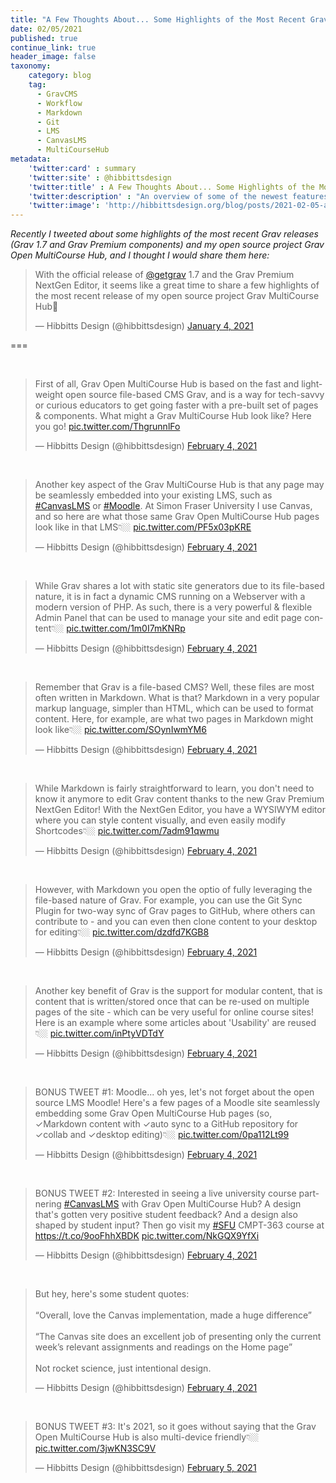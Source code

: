 ```yaml
---
title: "A Few Thoughts About... Some Highlights of the Most Recent Grav Releases and Open MultiCourse Hub"
date: 02/05/2021
published: true
continue_link: true
header_image: false
taxonomy:
    category: blog
    tag:
      - GravCMS
      - Workflow
      - Markdown
      - Git
      - LMS
      - CanvasLMS
      - MultiCourseHub
metadata:
    'twitter:card' : summary
    'twitter:site' : @hibbittsdesign
    'twitter:title' : A Few Thoughts About... Some Highlights of the Most Recent Grav Releases and Open MultiCourse Hub
    'twitter:description' : "An overview of some of the newest features of Grav 1.7 and the most recent release of my Grav Open MultiCourse Hub Project."
    'twitter:image': 'http://hibbittsdesign.org/blog/posts/2021-02-05-a-few-thoughts-about-some-highlights-of-the-most-recent-grav-releases-and-open-multicourse-hub/multicourse-hub.jpg'
---
```


_Recently I tweeted about some highlights of the most recent Grav releases (Grav 1.7 and Grav Premium components) and my open source project Grav Open MultiCourse Hub, and I thought I would share them here:_

<blockquote class="twitter-tweet" data-lang="en"><p lang="en" dir="ltr">With the official release of <a href="https://twitter.com/getgrav?ref_src=twsrc%5Etfw">@getgrav</a> 1.7 and the Grav Premium NextGen Editor, it seems like a great time to share a few highlights of the most recent release of my open source project Grav MultiCourse Hub🚀</p>&mdash; Hibbitts Design (@hibbittsdesign) <a href="https://twitter.com/hibbittsdesign/status/1357382332638916609?ref_src=twsrc%5Etfw">January 4, 2021</a></blockquote>
<script async src="https://platform.twitter.com/widgets.js" charset="utf-8"></script>

===

<br>

<blockquote class="twitter-tweet" data-conversation="none"><p lang="en" dir="ltr">First of all, Grav Open MultiCourse Hub is based on the fast and lightweight open source file-based CMS Grav, and is a way for tech-savvy or curious educators to get going faster with a pre-built set of pages &amp; components. What might a Grav MultiCourse Hub look like? Here you go! <a href="https://t.co/ThgrunnlFo">pic.twitter.com/ThgrunnlFo</a></p>&mdash; Hibbitts Design (@hibbittsdesign) <a href="https://twitter.com/hibbittsdesign/status/1357383110116089859?ref_src=twsrc%5Etfw">February 4, 2021</a></blockquote> <script async src="https://platform.twitter.com/widgets.js" charset="utf-8"></script>

<br>

<blockquote class="twitter-tweet" data-conversation="none"><p lang="en" dir="ltr">Another key aspect of the Grav MultiCourse Hub is that any page may be seamlessly embedded into your existing LMS, such as <a href="https://twitter.com/hashtag/CanvasLMS?src=hash&amp;ref_src=twsrc%5Etfw">#CanvasLMS</a> or <a href="https://twitter.com/hashtag/Moodle?src=hash&amp;ref_src=twsrc%5Etfw">#Moodle</a>. At Simon Fraser University I use Canvas, and so here are what those same Grav Open MultiCourse Hub pages look like in that LMS👇🏼 <a href="https://t.co/PF5x03pKRE">pic.twitter.com/PF5x03pKRE</a></p>&mdash; Hibbitts Design (@hibbittsdesign) <a href="https://twitter.com/hibbittsdesign/status/1357384088001236992?ref_src=twsrc%5Etfw">February 4, 2021</a></blockquote> <script async src="https://platform.twitter.com/widgets.js" charset="utf-8"></script>

<br>

<blockquote class="twitter-tweet" data-conversation="none"><p lang="en" dir="ltr">While Grav shares a lot with static site generators due to its file-based nature, it is in fact a dynamic CMS running on a Webserver with a modern version of PHP. As such, there is a very powerful &amp; flexible Admin Panel that can be used to manage your site and edit page content👇🏼 <a href="https://t.co/1m0I7mKNRp">pic.twitter.com/1m0I7mKNRp</a></p>&mdash; Hibbitts Design (@hibbittsdesign) <a href="https://twitter.com/hibbittsdesign/status/1357385540195078144?ref_src=twsrc%5Etfw">February 4, 2021</a></blockquote> <script async src="https://platform.twitter.com/widgets.js" charset="utf-8"></script>

<br>

<blockquote class="twitter-tweet" data-conversation="none"><p lang="en" dir="ltr">Remember that Grav is a file-based CMS? Well, these files are most often written in Markdown. What is that? Markdown in a very popular markup language, simpler than HTML, which can be used to format content. Here, for example, are what two pages in Markdown might look like👇🏼 <a href="https://t.co/SOynIwmYM6">pic.twitter.com/SOynIwmYM6</a></p>&mdash; Hibbitts Design (@hibbittsdesign) <a href="https://twitter.com/hibbittsdesign/status/1357386471733297152?ref_src=twsrc%5Etfw">February 4, 2021</a></blockquote> <script async src="https://platform.twitter.com/widgets.js" charset="utf-8"></script>

<br>

<blockquote class="twitter-tweet" data-conversation="none"><p lang="en" dir="ltr">While Markdown is fairly straightforward to learn, you don&#39;t need to know it anymore to edit Grav content thanks to the new Grav Premium NextGen Editor! With the NextGen Editor, you have a WYSIWYM editor where you can style content visually, and even easily modify Shortcodes👇🏼 <a href="https://t.co/7adm91qwmu">pic.twitter.com/7adm91qwmu</a></p>&mdash; Hibbitts Design (@hibbittsdesign) <a href="https://twitter.com/hibbittsdesign/status/1357387777839484930?ref_src=twsrc%5Etfw">February 4, 2021</a></blockquote> <script async src="https://platform.twitter.com/widgets.js" charset="utf-8"></script>

<br>

<blockquote class="twitter-tweet" data-conversation="none"><p lang="en" dir="ltr">However, with Markdown you open the optio of fully leveraging the file-based nature of Grav. For example, you can use the Git Sync Plugin for two-way sync of Grav pages to GitHub, where others can contribute to - and you can even then clone content to your desktop for editing👇🏼 <a href="https://t.co/dzdfd7KGB8">pic.twitter.com/dzdfd7KGB8</a></p>&mdash; Hibbitts Design (@hibbittsdesign) <a href="https://twitter.com/hibbittsdesign/status/1357390220023353345?ref_src=twsrc%5Etfw">February 4, 2021</a></blockquote> <script async src="https://platform.twitter.com/widgets.js" charset="utf-8"></script>

<br>

<blockquote class="twitter-tweet" data-conversation="none"><p lang="en" dir="ltr">Another key benefit of Grav is the support for modular content, that is content that is written/stored once that can be re-used on multiple pages of the site - which can be very useful for online course sites! Here is an example where some articles about &#39;Usability&#39; are reused👇🏼 <a href="https://t.co/inPtyVDTdY">pic.twitter.com/inPtyVDTdY</a></p>&mdash; Hibbitts Design (@hibbittsdesign) <a href="https://twitter.com/hibbittsdesign/status/1357391563890982912?ref_src=twsrc%5Etfw">February 4, 2021</a></blockquote> <script async src="https://platform.twitter.com/widgets.js" charset="utf-8"></script>

<br>

<blockquote class="twitter-tweet" data-conversation="none"><p lang="en" dir="ltr">BONUS TWEET #1: Moodle... oh yes, let&#39;s not forget about the open source LMS Moodle! Here&#39;s a few pages of a Moodle site seamlessly embedding some Grav Open MultiCourse Hub pages (so, ✓Markdown content with ✓auto sync to a GitHub repository for ✓collab and ✓desktop editing)👇🏼 <a href="https://t.co/0pa112Lt99">pic.twitter.com/0pa112Lt99</a></p>&mdash; Hibbitts Design (@hibbittsdesign) <a href="https://twitter.com/hibbittsdesign/status/1357405146091638785?ref_src=twsrc%5Etfw">February 4, 2021</a></blockquote> <script async src="https://platform.twitter.com/widgets.js" charset="utf-8"></script>

<br>

<blockquote class="twitter-tweet" data-conversation="none"><p lang="en" dir="ltr">BONUS TWEET #2: Interested in seeing a live university course partnering <a href="https://twitter.com/hashtag/CanvasLMS?src=hash&amp;ref_src=twsrc%5Etfw">#CanvasLMS</a> with Grav Open MultiCourse Hub? A design that&#39;s gotten very positive student feedback? And a design also shaped by student input? Then go visit my <a href="https://twitter.com/hashtag/SFU?src=hash&amp;ref_src=twsrc%5Etfw">#SFU</a> CMPT-363 course at <a href="https://t.co/9ooFhhXBDK">https://t.co/9ooFhhXBDK</a> <a href="https://t.co/NkGQX9YfXi">pic.twitter.com/NkGQX9YfXi</a></p>&mdash; Hibbitts Design (@hibbittsdesign) <a href="https://twitter.com/hibbittsdesign/status/1357458845757444096?ref_src=twsrc%5Etfw">February 4, 2021</a></blockquote> <script async src="https://platform.twitter.com/widgets.js" charset="utf-8"></script>

<br>

<blockquote class="twitter-tweet" data-conversation="none"><p lang="en" dir="ltr">But hey, here&#39;s some student quotes:<br><br>“Overall, love the Canvas implementation, made a huge difference”<br><br>“The Canvas site does an excellent job of presenting only the current week’s relevant assignments and readings on the Home page”<br><br>Not rocket science, just intentional design.</p>&mdash; Hibbitts Design (@hibbittsdesign) <a href="https://twitter.com/hibbittsdesign/status/1357460164018753536?ref_src=twsrc%5Etfw">February 4, 2021</a></blockquote> <script async src="https://platform.twitter.com/widgets.js" charset="utf-8"></script>

<br>

<blockquote class="twitter-tweet" data-conversation="none"><p lang="en" dir="ltr">BONUS TWEET #3: It&#39;s 2021, so it goes without saying that the Grav Open MultiCourse Hub is also multi-device friendly👇🏼 <a href="https://t.co/3jwKN3SC9V">pic.twitter.com/3jwKN3SC9V</a></p>&mdash; Hibbitts Design (@hibbittsdesign) <a href="https://twitter.com/hibbittsdesign/status/1357761260108959745?ref_src=twsrc%5Etfw">February 5, 2021</a></blockquote> <script async src="https://platform.twitter.com/widgets.js" charset="utf-8"></script>
